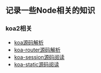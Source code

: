 ## 记录一些Node相关的知识
 
### koa2相关
* [koa源码解析](https://github.com/julyL/LearnNode/tree/master/koa2%E7%9B%B8%E5%85%B3/koa2%E6%BA%90%E7%A0%81)
* [koa-router源码解析](https://github.com/julyL/LearnNode/tree/master/koa2%E7%9B%B8%E5%85%B3/koa-router)
* [koa-session源码阅读](https://github.com/julyL/LearnNode/tree/master/koa2%E7%9B%B8%E5%85%B3/koa-session)
* [koa-static源码阅读](https://github.com/julyL/LearnNode/tree/master/koa2%E7%9B%B8%E5%85%B3/koa-static)